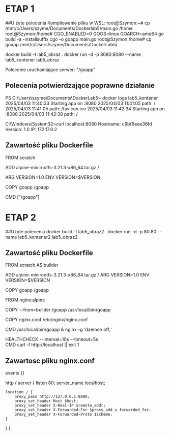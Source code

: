 # ETAP 1
##U żyte polecenia
Kompilowanie pliku w WSL:
root@Szymon:~# cp /mnt/c/Users/szyme/Documents/Dockerlab5/main.go /home
root@Szymon:/home# CGO_ENABLED=0 GOOS=linux GOARCH=amd64 go build -a -installsuffix cgo -o goapp main.go
root@Szymon:/home# cp goapp /mnt/c/Users/szyme/Documents/DockerLab5/

docker build -t lab5_obraz .
docker run -d -p 8080:8080 --name lab5_kontener lab5_obraz

Polecenie uruchamiające serwer: "/goapp"

## Polecenia potwierdzające poprawne działanie

PS C:\Users\szyme\Documents\DockerLab5> docker logs lab5_kontener
2025/04/03 11:40:33 Starting app on :8080
2025/04/03 11:41:05 path: /
2025/04/03 11:41:05 path: /favicon.ico
2025/04/03 11:42:34 Starting app on :8080
2025/04/03 11:42:38 path: /

C:\Windows\System32>curl localhost:8080
Hostname: c9bf6eee36fd
Version: 1.0
IP: 172.17.0.2

## Zawartość pliku Dockerfile
FROM scratch

ADD alpine-minirootfs-3.21.3-x86_64.tar.gz /

ARG VERSION=1.0
ENV VERSION=$VERSION

COPY goapp /goapp

CMD ["/goapp"]


# ETAP 2
##Użyte polecenia
docker build -t lab5_obraz2 .
docker run -d -p 80:80 --name lab5_kontener2 lab5_obraz2

## Zawartość pliku Dockerfile
FROM scratch AS builder

ADD alpine-minirootfs-3.21.3-x86_64.tar.gz /
ARG VERSION=1.0
ENV VERSION=$VERSION

COPY goapp /goapp

FROM nginx:alpine

COPY --from=builder /goapp /usr/local/bin/goapp

COPY nginx.conf /etc/nginx/nginx.conf

CMD /usr/local/bin/goapp & nginx -g 'daemon off;'

HEALTHCHECK --interval=10s --timeout=5s \
  CMD curl -f http://localhost || exit 1

## Zawartosc pliku nginx.conf
events {}

http {
    server {
    listen 80;
    server_name localhost;

    location / {
        proxy_pass http://127.0.0.1:8080;
        proxy_set_header Host $host;
        proxy_set_header X-Real-IP $remote_addr;
        proxy_set_header X-Forwarded-For $proxy_add_x_forwarded_for;
        proxy_set_header X-Forwarded-Proto $scheme;
    }
}
}
